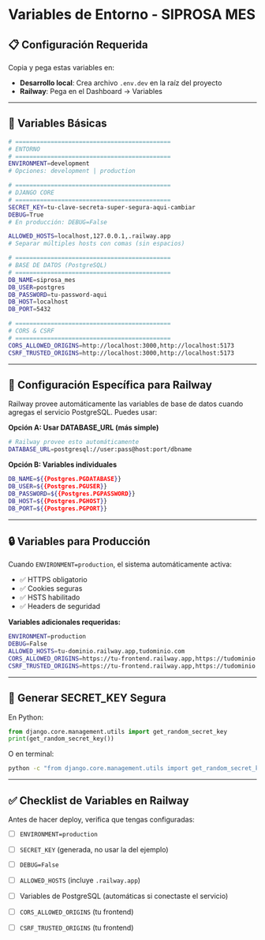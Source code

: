 # Variables de Entorno - SIPROSA MES

## 📋 Configuración Requerida

Copia y pega estas variables en:
- **Desarrollo local**: Crea archivo `.env.dev` en la raíz del proyecto
- **Railway**: Pega en el Dashboard → Variables

---

## 🔧 Variables Básicas

```bash
# ============================================
# ENTORNO
# ============================================
ENVIRONMENT=development
# Opciones: development | production

# ============================================
# DJANGO CORE
# ============================================
SECRET_KEY=tu-clave-secreta-super-segura-aqui-cambiar
DEBUG=True
# En producción: DEBUG=False

ALLOWED_HOSTS=localhost,127.0.0.1,.railway.app
# Separar múltiples hosts con comas (sin espacios)

# ============================================
# BASE DE DATOS (PostgreSQL)
# ============================================
DB_NAME=siprosa_mes
DB_USER=postgres
DB_PASSWORD=tu-password-aqui
DB_HOST=localhost
DB_PORT=5432

# ============================================
# CORS & CSRF
# ============================================
CORS_ALLOWED_ORIGINS=http://localhost:3000,http://localhost:5173
CSRF_TRUSTED_ORIGINS=http://localhost:3000,http://localhost:5173
```

---

## 🚂 Configuración Específica para Railway

Railway provee automáticamente las variables de base de datos cuando agregas el servicio PostgreSQL. Puedes usar:

**Opción A: Usar DATABASE_URL (más simple)**
```bash
# Railway provee esto automáticamente
DATABASE_URL=postgresql://user:pass@host:port/dbname
```

**Opción B: Variables individuales**
```bash
DB_NAME=${{Postgres.PGDATABASE}}
DB_USER=${{Postgres.PGUSER}}
DB_PASSWORD=${{Postgres.PGPASSWORD}}
DB_HOST=${{Postgres.PGHOST}}
DB_PORT=${{Postgres.PGPORT}}
```

---

## 🔒 Variables para Producción

Cuando `ENVIRONMENT=production`, el sistema automáticamente activa:
- ✅ HTTPS obligatorio
- ✅ Cookies seguras
- ✅ HSTS habilitado
- ✅ Headers de seguridad

**Variables adicionales requeridas:**
```bash
ENVIRONMENT=production
DEBUG=False
ALLOWED_HOSTS=tu-dominio.railway.app,tudominio.com
CORS_ALLOWED_ORIGINS=https://tu-frontend.railway.app,https://tudominio.com
CSRF_TRUSTED_ORIGINS=https://tu-frontend.railway.app,https://tudominio.com
```

---

## 🎯 Generar SECRET_KEY Segura

En Python:
```python
from django.core.management.utils import get_random_secret_key
print(get_random_secret_key())
```

O en terminal:
```bash
python -c "from django.core.management.utils import get_random_secret_key; print(get_random_secret_key())"
```

---

## ✅ Checklist de Variables en Railway

Antes de hacer deploy, verifica que tengas configuradas:

- [ ] `ENVIRONMENT=production`
- [ ] `SECRET_KEY` (generada, no usar la del ejemplo)
- [ ] `DEBUG=False`
- [ ] `ALLOWED_HOSTS` (incluye `.railway.app`)
- [ ] Variables de PostgreSQL (automáticas si conectaste el servicio)
- [ ] `CORS_ALLOWED_ORIGINS` (tu frontend)
- [ ] `CSRF_TRUSTED_ORIGINS` (tu frontend)


